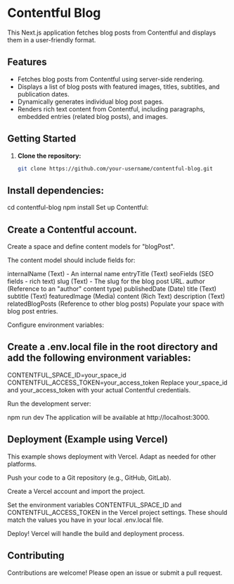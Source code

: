 # Contentful Blog

This Next.js application fetches blog posts from Contentful and displays them in a user-friendly format.

## Features

- Fetches blog posts from Contentful using server-side rendering.
- Displays a list of blog posts with featured images, titles, subtitles, and publication dates.
- Dynamically generates individual blog post pages.
- Renders rich text content from Contentful, including paragraphs, embedded entries (related blog posts), and images.

## Getting Started

1. **Clone the repository:**

   ```bash
   git clone https://github.com/your-username/contentful-blog.git
   ```

## Install dependencies:

cd contentful-blog
npm install
Set up Contentful:

## Create a Contentful account.

Create a space and define content models for "blogPost".

The content model should include fields for:

internalName (Text) - An internal name
entryTitle (Text)
seoFields (SEO fields - rich text)
slug (Text) - The slug for the blog post URL.
author (Reference to an "author" content type)
publishedDate (Date)
title (Text)
subtitle (Text)
featuredImage (Media)
content (Rich Text)
description (Text)
relatedBlogPosts (Reference to other blog posts)
Populate your space with blog post entries.

Configure environment variables:

## Create a .env.local file in the root directory and add the following environment variables:

CONTENTFUL_SPACE_ID=your_space_id
CONTENTFUL_ACCESS_TOKEN=your_access_token
Replace your_space_id and your_access_token with your actual Contentful credentials.

Run the development server:

npm run dev
The application will be available at http://localhost:3000.

## Deployment (Example using Vercel)

This example shows deployment with Vercel. Adapt as needed for other platforms.

Push your code to a Git repository (e.g., GitHub, GitLab).

Create a Vercel account and import the project.

Set the environment variables CONTENTFUL_SPACE_ID and CONTENTFUL_ACCESS_TOKEN in the Vercel project settings. These should match the values you have in your local .env.local file.

Deploy! Vercel will handle the build and deployment process.

## Contributing

Contributions are welcome! Please open an issue or submit a pull request.
